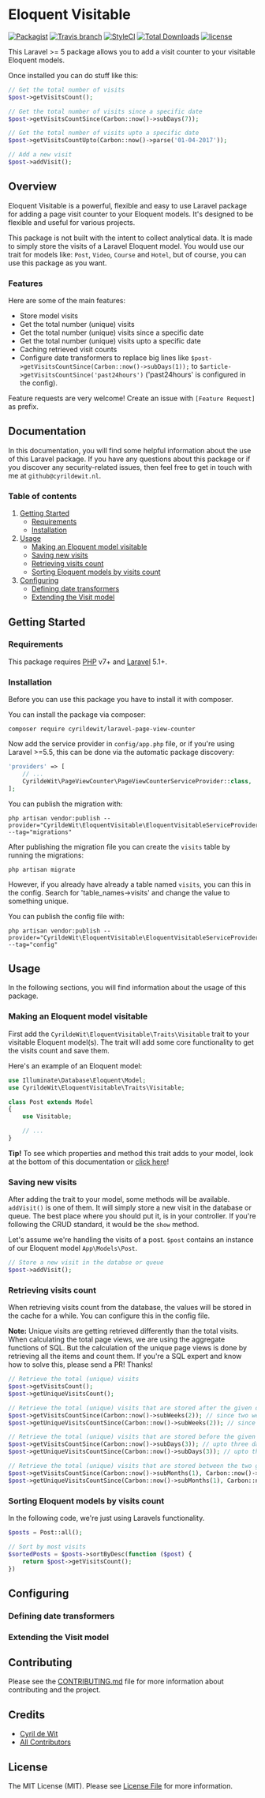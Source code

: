 # Eloquent Visitable

[![Packagist](https://img.shields.io/packagist/v/cyrildewit/eloquent-visitable.svg?style=flat-square)](https://packagist.org/packages/cyrildewit/eloquent-visitable)
[![Travis branch](https://img.shields.io/travis/cyrildewit/eloquent-visitable/master.svg?style=flat-square)](https://travis-ci.org/cyrildewit/eloquent-visitable)
[![StyleCI](https://styleci.io/repos/94131608/shield?style=flat-square)](https://styleci.io/repos/94131608)
[![Total Downloads](https://img.shields.io/packagist/dt/cyrildewit/eloquent-visitable.svg?style=flat-square)](https://packagist.org/packages/cyrildewit/eloquent-visitable)
[![license](https://img.shields.io/github/license/cyrildewit/eloquent-visitable.svg?style=flat-square)](https://github.com/cyrildewit/eloquent-visitable/blob/master/LICENSE.md)

This Laravel >= 5 package allows you to add a visit counter to your visitable Eloquent models.

Once installed you can do stuff like this:

```php
// Get the total number of visits
$post->getVisitsCount();

// Get the total number of visits since a specific date
$post->getVisitsCountSince(Carbon::now()->subDays(7));

// Get the total number of visits upto a specific date
$post->getVisitsCountUpto(Carbon::now()->parse('01-04-2017'));

// Add a new visit
$post->addVisit();
```

## Overview

Eloquent Visitable is a powerful, flexible and easy to use Laravel package for adding a page visit counter to your Eloquent models. It's designed to be flexible and useful for various projects.

This package is not built with the intent to collect analytical data. It is made to simply store the visits of a Laravel Eloquent model. You would use our trait for models like: `Post`, `Video`, `Course` and `Hotel`, but of course, you can use this package as you want.

### Features

Here are some of the main features:

* Store model visits
* Get the total number (unique) visits
* Get the total number (unique) visits since a specific date
* Get the total number (unique) visits upto a specific date
* Caching retrieved visit counts
* Configure date transformers to replace big lines like `$post->getVisitsCountSince(Carbon::now()->subDays(1));` to `$article->getVisitsCountSince('past24hours')` ('past24hours' is configured in the config).

Feature requests are very welcome! Create an issue with `[Feature Request]` as prefix.

## Documentation

In this documentation, you will find some helpful information about the use of this Laravel package. If you have any questions about this package or if you discover any security-related issues, then feel free to get in touch with me at `github@cyrildewit.nl`.

### Table of contents

1. [Getting Started](#getting-started)
    * [Requirements](#requirements)
    * [Installation](#installation)
2. [Usage](#usage)
    * [Making an Eloquent model visitable](#making-an-eloquent-model-visitable)
    * [Saving new visits](#saving-new-visits)
    * [Retrieving visits count](#retrieving-visits-count)
    * [Sorting Eloquent models by visits count](#sorting-eloquent-models-by-visits-count)
3. [Configuring](#configuring)
    * [Defining date transformers](#defining-date-transformers)
    * [Extending the Visit model](#extending-the-visit-model)

## Getting Started

### Requirements

This package requires [PHP](https://php.net/) v7+ and [Laravel](https://laravel.com/) 5.1+.

### Installation

Before you can use this package you have to install it with composer.

You can install the package via composer:

```winbatch
composer require cyrildewit/laravel-page-view-counter
```

Now add the service provider in `config/app.php` file, or if you're using Laravel >=5.5, this can be done via the automatic package discovery:

```php
'providers' => [
    // ...
    CyrildeWit\PageViewCounter\PageViewCounterServiceProvider::class,
];
```

You can publish the migration with:

```winbatch
php artisan vendor:publish --provider="CyrildeWit\EloquentVisitable\EloquentVisitableServiceProvider" --tag="migrations"
```

After publishing the migration file you can create the `visits` table by running the migrations:

```winbatch
php artisan migrate
```

However, if you already have already a table named `visits`, you can this in the config. Search for 'table_names->visits' and change the value to something unique.

You can publish the config file with:

```winbatch
php artisan vendor:publish --provider="CyrildeWit\EloquentVisitable\EloquentVisitableServiceProvider" --tag="config"
```

## Usage

In the following sections, you will find information about the usage of this package.

### Making an Eloquent model visitable

First add the `CyrildeWit\EloquentVisitable\Traits\Visitable` trait to your visitable Eloquent model(s). The trait will add some core functionality to get the visits count and save them.

Here's an example of an Eloquent model:

```php
use Illuminate\Database\Eloquent\Model;
use CyrildeWit\EloquentVisitable\Traits\Visitable;

class Post extends Model
{
    use Visitable;

    // ...
}
```

**Tip!** To see which properties and method this trait adds to your model, look at the bottom of this documentation or [click here](#)!

### Saving new visits

After adding the trait to your model, some methods will be available. `addVisit()` is one of them. It will simply store a new visit in the database or queue. The best place where you should put it, is in your controller. If you're following the CRUD standard, it would be the `show` method.

Let's assume we're handling the visits of a post. `$post` contains an instance of our Eloquent model `App\Models\Post`.

```php
// Store a new visit in the databse or queue
$post->addVisit();
```

### Retrieving visits count

When retrieving visits count from the database, the values will be stored in the cache for a while. You can configure this in the config file.

**Note:** Unique visits are getting retrieved differently than the total visits. When calculating the total page views, we are using the aggregate functions of SQL. But the calculation of the unique page views is done by retrieving all the items and count them. If you're a SQL expert and know how to solve this, please send a PR! Thanks!

```php
// Retrieve the total (unique) visits
$post->getVisitsCount();
$post->getUniqueVisitsCount();

// Retrieve the total (unique) visits that are stored after the given date
$post->getVisitsCountSince(Carbon::now()->subWeeks(2)); // since two weeks ago
$post->getUniqueVisitsCountSince(Carbon::now()->subWeeks(2)); // since two weeks ago

// Retrieve the total (unique) visits that are stored before the given date
$post->getVisitsCountSince(Carbon::now()->subDays(3)); // upto three days ago
$post->getUniqueVisitsCountSince(Carbon::now()->subDays(3)); // upto three days ago

// Retrieve the total (unique) visits that are stored between the two given dates
$post->getVisitsCountSince(Carbon::now()->subMonths(1), Carbon::now()->subWeeks(1));
$post->getUniqueVisitsCountSince(Carbon::now()->subMonths(1), Carbon::now()->subWeeks(1));
```

### Sorting Eloquent models by visits count

In the following code, we're just using Laravels functionality.

```php
$posts = Post::all();

// Sort by most visits
$sortedPosts = $posts->sortByDesc(function ($post) {
    return $post->getVisitsCount();
})
```

## Configuring

### Defining date transformers

### Extending the Visit model

## Contributing

Please see the [CONTRIBUTING.md](CONTRIBUTING.md) file for more information about contributing and the project.

## Credits

* [Cyril de Wit](https://github.com/cyrildewit)
* [All Contributors](../../contributors)

## License

The MIT License (MIT). Please see [License File](LICENSE.md) for more information.
